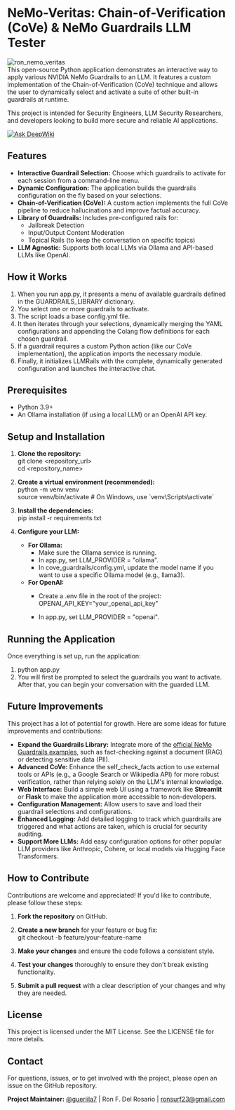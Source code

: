 # **NeMo-Veritas: Chain-of-Verification (CoVe) & NeMo Guardrails LLM Tester**
![ron_nemo_veritas](https://github.com/user-attachments/assets/c65852c5-757d-4a2a-a283-7809474d63c5)  
This open-source Python application demonstrates an interactive way to apply various NVIDIA NeMo Guardrails to an LLM. It features a custom implementation of the Chain-of-Verification (CoVe) technique and allows the user to dynamically select and activate a suite of other built-in guardrails at runtime.

This project is intended for Security Engineers, LLM Security Researchers, and developers looking to build more secure and reliable AI applications.

[![Ask DeepWiki](https://deepwiki.com/badge.svg)](https://deepwiki.com/guerilla7/nemo-veritas)

## **Features**

* **Interactive Guardrail Selection:** Choose which guardrails to activate for each session from a command-line menu.  
* **Dynamic Configuration:** The application builds the guardrails configuration on the fly based on your selections.  
* **Chain-of-Verification (CoVe):** A custom action implements the full CoVe pipeline to reduce hallucinations and improve factual accuracy.  
* **Library of Guardrails:** Includes pre-configured rails for:  
  * Jailbreak Detection  
  * Input/Output Content Moderation  
  * Topical Rails (to keep the conversation on specific topics)  
* **LLM Agnostic:** Supports both local LLMs via Ollama and API-based LLMs like OpenAI.

## **How it Works**

1. When you run app.py, it presents a menu of available guardrails defined in the GUARDRAILS\_LIBRARY dictionary.  
2. You select one or more guardrails to activate.  
3. The script loads a base config.yml file.  
4. It then iterates through your selections, dynamically merging the YAML configurations and appending the Colang flow definitions for each chosen guardrail.  
5. If a guardrail requires a custom Python action (like our CoVe implementation), the application imports the necessary module.  
6. Finally, it initializes LLMRails with the complete, dynamically generated configuration and launches the interactive chat.

## **Prerequisites**

* Python 3.9+  
* An Ollama installation (if using a local LLM) or an OpenAI API key.

## **Setup and Installation**

1. **Clone the repository:**  
   git clone \<repository\_url\>  
   cd \<repository\_name\>

2. **Create a virtual environment (recommended):**  
   python \-m venv venv  
   source venv/bin/activate  \# On Windows, use \`venv\\Scripts\\activate\`

3. **Install the dependencies:**  
   pip install \-r requirements.txt

4. **Configure your LLM:**  
   * **For Ollama:**  
     * Make sure the Ollama service is running.  
     * In app.py, set LLM\_PROVIDER \= "ollama".  
     * In cove\_guardrails/config.yml, update the model name if you want to use a specific Ollama model (e.g., llama3).  
   * **For OpenAI:**  
     * Create a .env file in the root of the project:  
       OPENAI\_API\_KEY="your\_openai\_api\_key"

     * In app.py, set LLM\_PROVIDER \= "openai".

## **Running the Application**

Once everything is set up, run the application:

1. python app.py
2. You will first be prompted to select the guardrails you want to activate. After that, you can begin your conversation with the guarded LLM.

## **Future Improvements**

This project has a lot of potential for growth. Here are some ideas for future improvements and contributions:

* **Expand the Guardrails Library:** Integrate more of the [official NeMo Guardrails examples](https://github.com/NVIDIA/NeMo-Guardrails/tree/develop/examples/configs), such as fact-checking against a document (RAG) or detecting sensitive data (PII).  
* **Advanced CoVe:** Enhance the self\_check\_facts action to use external tools or APIs (e.g., a Google Search or Wikipedia API) for more robust verification, rather than relying solely on the LLM's internal knowledge.  
* **Web Interface:** Build a simple web UI using a framework like **Streamlit** or **Flask** to make the application more accessible to non-developers.  
* **Configuration Management:** Allow users to save and load their guardrail selections and configurations.  
* **Enhanced Logging:** Add detailed logging to track which guardrails are triggered and what actions are taken, which is crucial for security auditing.  
* **Support More LLMs:** Add easy configuration options for other popular LLM providers like Anthropic, Cohere, or local models via Hugging Face Transformers.

## **How to Contribute**

Contributions are welcome and appreciated\! If you'd like to contribute, please follow these steps:

1. **Fork the repository** on GitHub.  
2. **Create a new branch** for your feature or bug fix:  
   git checkout \-b feature/your-feature-name

3. **Make your changes** and ensure the code follows a consistent style.  
4. **Test your changes** thoroughly to ensure they don't break existing functionality.  
5. **Submit a pull request** with a clear description of your changes and why they are needed.

## **License**

This project is licensed under the MIT License. See the LICENSE file for more details.

## **Contact**

For questions, issues, or to get involved with the project, please open an issue on the GitHub repository.

**Project Maintainer:** [@gueriila7](https://github.com/gueriila7) | Ron F. Del Rosario | [ronsurf23@gmail.com](mailto:ronsurf23@gmail.com)
